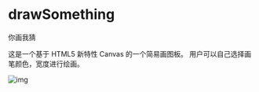 # drawSomething
你画我猜

这是一个基于 HTML5 新特性 Canvas 的一个简易画图板。
用户可以自己选择画笔颜色，宽度进行绘画。

![img](https://github.com/jungeer/drawSomething/tree/master/img/1.png)
